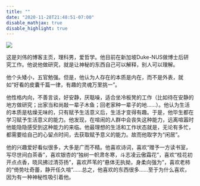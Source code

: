 ```yaml
---
title: ""
date: "2020-11-28T21:48:51-07:00"
disable_mathjax: true
disable_highlight: true
---
```




![](/images/zhu.jpeg)



这是刘伟的博客主页，理科男，爱哲学。他目前在新加坡Duke-NUS做博士后研究工作。他说他做研究，就是让神秘的东西自己可以解释，别人可以理解。

他个头矮小，五官勉强。但是，他认为人存在的本质是内在，而不是外表，就如“好看的皮囊千篇一律，有趣的灵魂万里挑一”。

他性格内向，不善言谈，好安静，厌聒噪，适合坐冷板凳的工作（比如待在安静的地方做研究；出家当和尚敲一辈子木鱼；回老家种一辈子的地……）。他认为生活的本质是枯燥无味的，只有赋予生活意义后，生活才变得有趣。于是，他毕生都在学习赋予生活意义的能力。他发现，在喧闹的人群中会丧失这种能力，远离喧嚣时他能隐隐感受到这种能力的来临。他最理想的生活和工作状态就是，无论有多忙，都需要给自己的心留点时间，去获取赋予意义的能力。故而他取字为“闲居”。

他的兴趣爱好看似很多，大多是广而不精。他喜欢诗词，喜欢“赠予一方读书室，写尽世间白茶香”，喜欢银杏的“独树一帜肃冬寒，斗志凌云傲霜花”，喜欢“桂花初开点点香，晓风拂过清芬扬”，喜欢芦苇的“悬体无执拗，身柔向强为”，喜欢老柿的“倚势吐奇蕾，静开任久喧”……总之，他喜欢的东西很多……至于为什么喜欢，因为有一种神秘性吸引着他。


